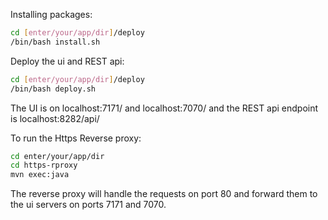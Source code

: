 Installing packages:

```bash
cd [enter/your/app/dir]/deploy
/bin/bash install.sh
```

Deploy the ui and REST api:

```bash
cd [enter/your/app/dir]/deploy
/bin/bash deploy.sh
```

The UI is on localhost:7171/ and localhost:7070/  and the REST api endpoint is localhost:8282/api/

To run the Https Reverse proxy:

```bash
cd enter/your/app/dir
cd https-rproxy
mvn exec:java
```
The reverse proxy will handle the requests on port 80 and forward them to the ui servers on ports 7171 and 7070.
